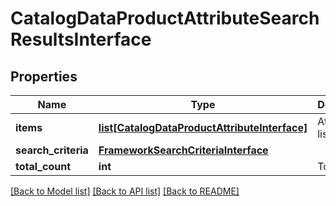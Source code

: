 # CatalogDataProductAttributeSearchResultsInterface

## Properties
Name | Type | Description | Notes
------------ | ------------- | ------------- | -------------
**items** | [**list[CatalogDataProductAttributeInterface]**](CatalogDataProductAttributeInterface.md) | Attributes list. | 
**search_criteria** | [**FrameworkSearchCriteriaInterface**](FrameworkSearchCriteriaInterface.md) |  | 
**total_count** | **int** | Total count. | 

[[Back to Model list]](../README.md#documentation-for-models) [[Back to API list]](../README.md#documentation-for-api-endpoints) [[Back to README]](../README.md)


